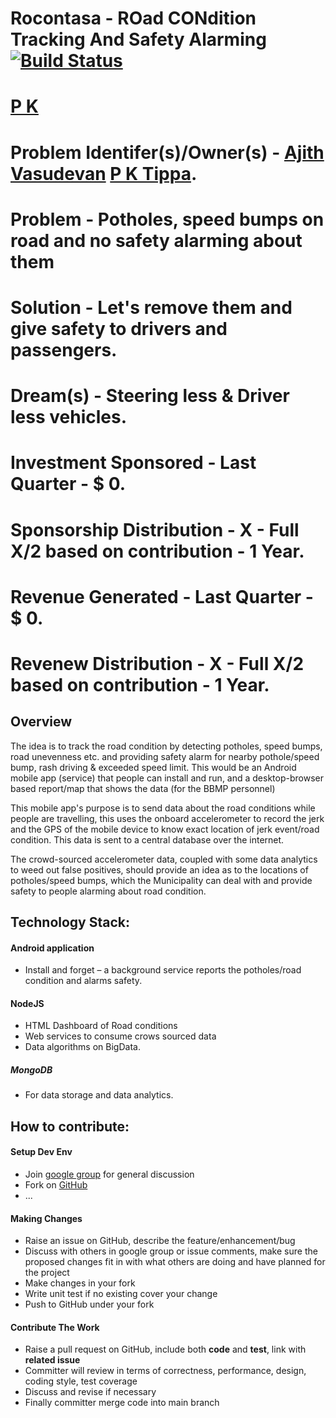 Rocontasa - ROad CONdition Tracking And Safety Alarming [![Build Status](https://travis-ci.org/rocontasa/android.png)](https://travis-ci.org/rocontasa/android)
=======================================================

[P K](https://github.com/pkhub/pk)
====================================

# Problem Identifer(s)/Owner(s) - [Ajith Vasudevan](https://github.com/ajithvasudevan)  [P K Tippa](https://github.com/pktippa).

# Problem - Potholes, speed bumps on road and no safety alarming about them

# Solution - Let's remove them and give safety to drivers and passengers.

# Dream(s) - Steering less & Driver less vehicles.

# Investment Sponsored - Last Quarter - $ 0.

# Sponsorship Distribution - X - Full X/2 based on contribution - 1 Year.

# Revenue Generated - Last Quarter - $ 0.

# Revenew Distribution - X - Full X/2 based on contribution - 1 Year.

Overview
--------

The idea is to track the road condition by detecting potholes, speed bumps, road unevenness etc. and providing safety alarm for nearby pothole/speed bump, rash driving & exceeded speed limit. This would be an Android mobile app (service) that people can install and run, and a desktop-browser based report/map that shows the data (for the BBMP personnel)

This mobile app's purpose is to send data about the road conditions while people are travelling, this uses the onboard accelerometer to record the jerk and the GPS of the mobile device to know exact location of jerk event/road condition. This data is sent to a central database over the internet.

The crowd-sourced accelerometer data, coupled with some data analytics to weed out false positives, should provide an idea as to the locations of potholes/speed bumps, which the Municipality can deal with and provide safety to people alarming about road condition.

Technology Stack:
-----------------
#### Android application ####
  * Install and forget – a background service reports the potholes/road condition  and alarms safety.

#### NodeJS ####
  * HTML Dashboard of Road conditions
  * Web services to consume crows sourced data
  * Data algorithms on BigData. 

##### MongoDB ####
  * For data storage and data analytics.


How to contribute:
-----------------

#### Setup Dev Env
* Join [google group](https://groups.google.com/forum/#!forum/rocontasa) for general discussion
* Fork on [GitHub](https://github.com/rocontasa)
* ...


#### Making Changes
* Raise an issue on GitHub, describe the feature/enhancement/bug
* Discuss with others in google group or issue comments, make sure the proposed changes fit in with what others are doing and have planned for the project
* Make changes in your fork
* Write unit test if no existing cover your change
* Push to GitHub under your fork


#### Contribute The Work
* Raise a pull request on GitHub, include both **code** and **test**, link with **related issue**
* Committer will review in terms of correctness, performance, design, coding style, test coverage
* Discuss and revise if necessary
* Finally committer merge code into main branch
